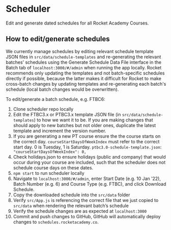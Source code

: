 # Scheduler

Edit and generate dated schedules for all Rocket Academy Courses.

## How to edit/generate schedules

We currently manage schedules by editing relevant schedule template JSON files in `src/data/schedule-templates` and re-generating the relevant batches' schedules using the Generate Schedule Data File interface in the Batch tab of `localhost:3000/#/admin` when running the app locally. Rocket recommends only updating the templates and not batch-specific schedules directly if possible, because the latter makes it difficult for Rocket to make cross-batch changes by updating templates and re-generating each batch's schedule (local batch changes would be overwritten).

To edit/generate a batch schedule, e.g. FTBC6:

1. Clone scheduler repo locally
2. Edit the FTBC3.x or PTBC3.x template JSON file (in `src/data/schedule-templates`) to how we want it to be. If you are making changes that should apply to new batches but not older ones, duplicate the latest template and increment the version number.
3. If you are generating a new PT course ensure the the course starts on the correct day. `courseStartDaysOfWeekIndex` must refer to the correct start day. 0 is Tuesday, 1 is Saturday. `ptbc3.0-schedule-template.json`: ` "courseStartDaysOfWeekIndex": 0,`
4. Check holidays.json to ensure holidays (public and company) that would occur during your course are included, such that the scheduler does not schedule course days on these dates.
5. `npm start` to run scheduler locally
6. Navigate to `localhost:3000/#/admin`, enter Start Date (e.g. 10 Jan ’22), Batch Number (e.g. 6) and Course Type (e.g. FTBC), and click Download Schedule.
7. Copy the downloaded schedule into the `src/data` folder
8. Verify `src/App.js` is referencing the correct file that we just copied to `src/data` when rendering the relevant batch’s schedule
9. Verify the schedule changes are as expected at `localhost:3000`
10. Commit and push changes to GitHub, GitHub will automatically deploy changes to `schedules.rocketacademy.co`.

